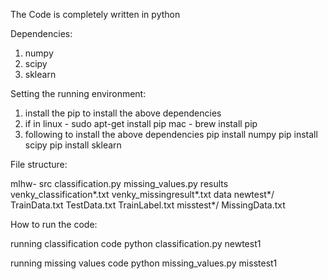 The Code is completely written in python 

Dependencies:
1. numpy
2. scipy
3. sklearn

Setting the running environment:
1. install the pip to install the above dependencies
2. if in linux - sudo apt-get install pip
         mac - brew install pip
3. following to install the above dependencies
    pip install numpy
    pip install scipy
    pip install sklearn

File structure:

mlhw-
    src
        classification.py
        missing_values.py
    results
        venky_classification*.txt
        venky_missingresult*.txt
    data
        newtest*/
            TrainData.txt
            TestData.txt
            TrainLabel.txt
        misstest*/
            MissingData.txt

How to run the code:

running classification code
    python classification.py newtest1

running missing values code
    python missing_values.py misstest1
